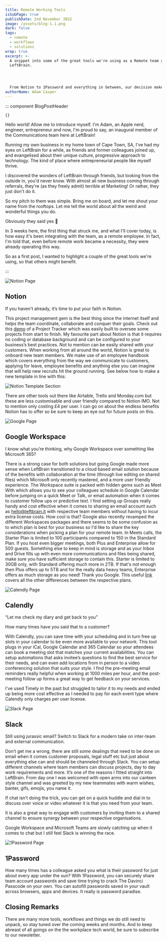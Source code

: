```yaml
---
title: Remote Working Tools
isSubPage: true
publishDate: 2nd November 2022
image: /assets/blog-1.1.png
dark: false
tags:
  - remote
  - workflows
  - solutions
wrap: true
excerpt: >-
  A snippet into some of the great tools we're using as a Remote team at
  LeftBrain.




  From Notion to 1Password and everything in between, our decision makers have tried and tested the best of the lot in building a blue-sky tech stack.
authorName: Adam Casper
---
```

::: component BlogPostHeader
~~~
{}
~~~
Hello world! Allow me to introduce myself. I'm Adam, an Apple nerd, engineer, entrepreneur and now, I'm proud to say, an inaugural member of the Communications team here at LeftBrain!

Running my own business in my home town of Cape Town, SA, I've had my eyes on LeftBrain for a while, as friends and former colleagues joined up, and evangelised about their unique culture, progressive approach to technology. The kind of place where entrepreneurial people like myself thrive.

I discovered the wonders of LeftBrain through friends, but looking from the outside in, you'd never know. With almost all new business coming through referrals, they're (as they freely admit) terrible at Marketing! Or rather, they just don't do it.

So my pitch to them was simple. Bring me on board, and let me shout your name from the rooftops. Let me tell the world about all the weird and wonderful things you do.

Obviously they said yes 🙂

In 3 weeks here, the first thing that struck me, and what I'll cover today, is how easy it's been integrating with the team, as a remote employee. In fact, I'm told that, even before remote work became a necessity, they were already operating this way.

So as a first post, I wanted to highlight a couple of the great tools we're using, so that others might benefit.










:::

![Notion Page](/assets/notion-web-header.png "Notion")

## Notion

If you haven't already, it’s time to put your faith in Notion.

This project management gem is the best thing since the internet itself and helps the team coordinate, collaborate and conquer their goals. Check out this [demo](https://leftbrain.notion.site/ef47b055c5f24ebf8f4e20b7f81189f9?v=62f2621cc8aa4aaf879d53e81b1ebddd) of a Project Tracker which was easily built to oversee some projects from start to finish. My favourite part about Notion is that it requires no coding or database background and can be configured to your business’s best practices. Not to mention can be easily shared with your customers. When working from all around the world, Notion is great to onboard new team members. We make use of an employee handbook which covers everything from the way we communicate to customers, applying for leave, employee benefits and anything else you can imagine that will help new recruits hit the ground running. See below how to make a new template in line with this:

![Notion Template Section](/assets/group-12.1png.png "Notion Template")

There are other tools out there like Airtable, Trello and Monday.com but these are less customisable and user friendly compared to Notion IMO. Not to mention only costing £4 per user. I can go on about the endless benefits Notion has to offer so be sure to keep an eye out for future posts on this.

![Google Page](/assets/google-workspace-header.png "Google Workspace")

## Google Workspace

I know what you’re thinking, why Google Workspace over something like Microsoft 365?

There is a strong case for both solutions but going Google made more sense when LeftBrain transitioned to a cloud based email solution because of the benefits with collaboration at the time (through live editing on shared files) which Microsoft only recently mastered, and a more user friendly experience. The Workspace suite is packed with hidden gems such as Meet With which allows you to see your colleagues schedule in Google Calendar before jumping on a quick Meet or Talk, or email automation when it comes to customer follow ups or predictive text. I find setting up Groups really handy and cost effective when it comes to sharing an email account such as hello@leftbrain.it with respective team members without having to incur extra license costs. How cool is that? Google also recently revamped the different Workspaces packages and there seems to be some confusion as to which plan is best for your business so I'd like to share the key considerations when picking a plan for your remote team. In Meets calls, the Starter Plan is limited to 100 participants compared to 150 in the Standard Plan. If you host even bigger meetings, both Plus and Enterprise  allow for 500 guests. Something else to keep in mind is storage and as your Inbox and Drive fills up with even more communications and files being shared, make sure you have sufficient storage to contain this. Starter is limited to 30GB only, with Standard offering much more in 2TB. If that's not enough then Plus offers up to 5TB and for the really data heavy teams, Enterprise offers as much storage as you need! Thank you Google. This useful [link](https://workspace.google.com/intl/en_uk/pricing.html?utm_source=google&utm_medium=cpc&utm_campaign=emea-gb-all-en-dr-bkws-all-super-trial-p-t1-1011339&utm_content=text-ad-crnurturectrl-none-DEV_c-CRE_554514866545-ADGP_Hybrid%20%7C%20BKWS%20-%20PHR%20%7C%20Txt%20~%20Google%20Workspace%20~%20Plans-KWID_43700067037915859-kwd-974557473975-userloc_9044965&utm_term=KW_google%20workspace%20plans-g&ds_rl=1289227&ds_rl=1289227&gclid=Cj0KCQiAg_KbBhDLARIsANx7wAzabS-lB1UeFBnxDVRKB_Sm0IHfFjRftZOEW6GVgGZUns-LmMs4fdcaAqjGEALw_wcB&gclsrc=aw.ds) covers all the other differences between the respective plans.

![Calendly Page](/assets/group-14.png "Calendly")

## Calendly

“Let me check my diary and get back to you”

How many times have you said that to a customer?

With Calendly, you can save time with your scheduling and in turn free up slots in your calendar to be even more available to your network. This tool plugs in your iCal, Google Calendar and 365 Calendar so your attendees can book a meeting slot that matches your current availabilities. You can setup automations that asks invitee’s questions to find the best service for their needs, and can even add locations from in person to a video conferencing solution that suits your style. I find the pre-meeting email reminders really helpful when working at 1000 miles per hour, and the post-meeting follow up forms a great way to get feedback on your services.

I've used Timely in the past but struggled to tailor it to my needs and ended up being more cost effective as I needed to pay for each event type where Calendly only charges per user license.

![Slack Page](/assets/slack-header-web.png "Slack")

## Slack

Still using jurassic email? Switch to Slack for a modern take on inter-team and external communication.

Don’t get me a wrong, there are still some dealings that need to be done on email when it comes customer proposals, legal stuff etc but just about everything else can and should be channeled through Slack. You can setup different channels where team members can discuss projects, day to day work requirements and more. It’s one of the reasons I fitted straight into LeftBrain. From day one I was welcomed with open arms into our canteen style channel and was greeted by my new teammates with warm wishes, banter, gifs, emojis, you name it.

If chat isn’t doing the trick, you can get on a quick huddle and dial in to discuss over voice or video whatever it is that you need from your team.

It is also a great way to engage with customers by inviting them to a shared channel to ensure synergy between your respective organisations.

Google Workspace and Microsoft Teams are slowly catching up when it comes to chat but I still feel Slack is winning the race.

![1Password Page](/assets/group-16.png "1Password")

## 1Password

How many times has a colleague asked you what is their password for just about every app under the sun? With 1Password, you can securely share team account passwords and save time trying to crack The Davinci Passcode on your own. You can autofill passwords saved in your vault across browsers, apps and devices. It really is password paradise.

## Closing Remarks

There are many more tools, workflows and things we do still need to unpack, so stay tuned over the coming weeks and months. And to keep abreast of all goings on the the workplace tech world, be sure to subscribe to our newsletter.
